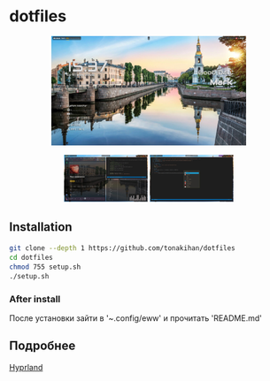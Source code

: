 # dotfiles
<p align="center"><img width=70% src="preview/hyprland-1.jpg" /></p>
<p align="center">
  <img width=30% src="preview/hyprland-2.jpg" />
  <img width=30% src="preview/hyprland-3.jpg" />
</p>

## Installation
``` bash
git clone --depth 1 https://github.com/tonakihan/dotfiles
cd dotfiles
chmod 755 setup.sh
./setup.sh
```

### After install
После установки зайти в '~.config/eww' и прочитать 'README.md'

## Подробнее

[Hyprland](https://gitgub.com/tonakihan/dotfiles/blob/main/guide/Hyprland.md)
